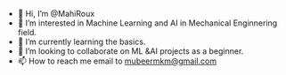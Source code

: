 - 👋 Hi, I’m @MahiRoux
- 👀 I’m interested in Machine Learning and AI in Mechanical Enginnering field.
- 🌱 I’m currently learning the basics.
- 💞️ I’m looking to collaborate on ML &AI projects as a beginner.
- 📫 How to reach me email to mubeermkm@gmail.com

<!---
MahiRoux/MahiRoux is a ✨ special ✨ repository because its `README.md` (this file) appears on your GitHub profile.
You can click the Preview link to take a look at your changes.
--->
